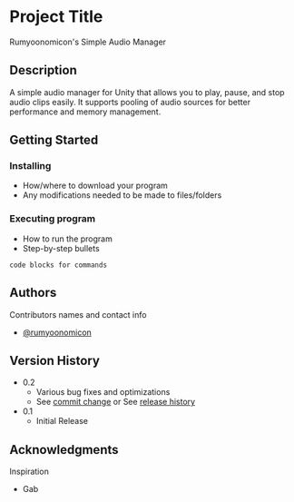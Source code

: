 # Project Title

Rumyoonomicon's Simple Audio Manager

## Description

A simple audio manager for Unity that allows you to play, pause, and stop audio clips easily. It supports pooling of audio sources for better performance and memory management.

## Getting Started

### Installing

* How/where to download your program
* Any modifications needed to be made to files/folders

### Executing program

* How to run the program
* Step-by-step bullets
```
code blocks for commands
```

## Authors

Contributors names and contact info

* [@rumyoonomicon](https://twitter.com/rumyoonomicon)

## Version History

* 0.2
    * Various bug fixes and optimizations
    * See [commit change]() or See [release history]()
* 0.1
    * Initial Release

## Acknowledgments

Inspiration
* Gab